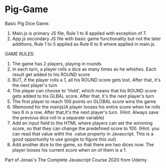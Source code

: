 # Pig-Game

Basic Pig Dice Game.
1. Main.js is primary JS file, Rule 1 to 8 applied with exception of 7.
2. App.js secondary JS file with basic game functionality but not the later additions, Rule 1 to 5 applied as Rule 6 to 8 where applied in main.js.

GAME RULES:

1. The game has 2 players, playing in rounds
2. In each turn, a player rolls a dice as many times as he whishes. Each result get added to his ROUND score
3. BUT, if the player rolls a 1, all his ROUND score gets lost. After that, it's the next player's turn
4. The player can choose to 'Hold', which means that his ROUND score gets added to his GLBAL score. After that, it's the next player's turn
5. The first player to reach 100 points on GLOBAL score wins the game
6. (Removed for the mainjs)A player looses his entire score when he rolls two 6 in a row. After that,it's the next player's turn. (Hint: Always save the previous dice roll in a separate variable)
7. Add an input field to the HTML where players can set the winnning score, so that they can change the predefined score to 100. (Hint: you can read that value witht the .value property in Javascript. This is a
   good opportunity to use google to figure this out)
8. Add another dice to the game, so that there are two dices now. The player looses his current score when on of them is a 1.

Part of Jonas's The Complete Javascript Course 2020 from Udemy.